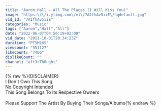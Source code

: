```yaml
---
title: "Aaron Hall - All The Places (I Will Kiss You)"
image: "https:\/\/i.ytimg.com\/vi\/7A1fhAv5iiE\/hqdefault.jpg"
vid_id: "7A1fhAv5iiE"
categories: "Music"
tags: ["Aaron","Hall","All"]
date: "2022-06-07T04:56:19+03:00"
vid_date: "2011-10-01T20:34:23Z"
duration: "PT5M16S"
viewcount: "551127"
likeCount: "7466"
dislikeCount: ""
channel: "aft3rTh0ught"
---
```

{% raw %}{DISCLAIMER}<br />I Don't Own This Song<br />No Copyright Intended<br />This Song Belongs To Its Respective Owners<br /><br />Please Support The Artist By Buying Their Songs/Albums{% endraw %}
